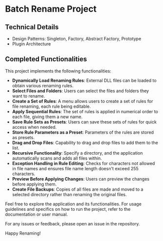 # Batch Rename Project

## Technical Details

- Design Patterns: Singleton, Factory, Abstract Factory, Prototype
- Plugin Architecture

## Completed Functionalities

This project implements the following functionalities:

- **Dynamically Load Renaming Rules**: External DLL files can be loaded to obtain various renaming rules.
- **Select Files and Folders**: Users can select the files and folders they want to rename.
- **Create a Set of Rules**: A menu allows users to create a set of rules for file renaming, each rule being editable.
- **Apply Sequential Rules**: The set of rules is applied in numerical order to each file, giving them a new name.
- **Save Rule Sets as Presets**: Users can save these sets of rules for quick access when needed.
- **Store Rule Parameters as a Preset**: Parameters of the rules are stored as presets.
- **Drag and Drop Files**: Capability to drag and drop files to add them to the list.
- **Recursive Functionality**: Specify a directory, and the application automatically scans and adds all files within.
- **Exception Handling in Rule Editing**: Checks for characters not allowed in file names and ensures file name length doesn't exceed 255 characters.
- **Preview Before Applying Changes**: Users can preview the changes before applying them.
- **Create File Backups**: Copies of all files are made and moved to a selected directory rather than renaming the original files.

Feel free to explore the application and its functionalities. For usage guidelines and specifics on how to run the project, refer to the documentation or user manual.

For any issues or feedback, please open an issue in the repository.

Happy Renaming!
